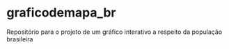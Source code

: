 # graficodemapa_br
Repositório para o projeto de um gráfico interativo a respeito da população brasileira
